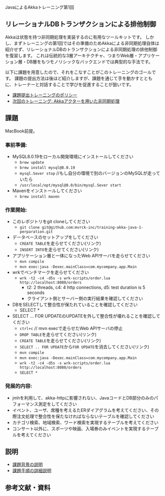 JavaによるAkkaトレーニング第1回 

## リレーショナルDBトランザクションによる排他制御

Akkaは状態を持つ非同期処理を実装するのに有用なツールキットです。
しかし、まずトレーニングの第1回ではその準備のためAkkaによる非同期処理自体は紹介せず、リレーショナルDBのトランザクションによる非同期処理の排他制御を復習します。
これは伝統的な3層アーキテクチャ、つまりWeb層・アプリケーション層・DB層をもつモノリシックなバックエンドでは典型的な手法です。

以下に課題を用意したので、それをこなすことがこのトレーニングのゴールです。
課題の提出方法は後ほど紹介しますが、課題を通じて手を動かすとともに、トレーナーと対話することで学びを促進することが狙いです。

- [課題提出トレーニングのポリシー](https://github.com/mvrck-inc/policies)
- [次回のトレーニング: Akkaアクターを用いた非同期処理](https://github.com/mvrck-inc/training-akka-java-2-actor)

## 課題

MacBook前提。

### 事前準備:

- MySQL8.0.19をローカル開発環境にインストールしてください
  - `brew update`
  - `brew install mysql@8.0.19`
  - `mysql.Sever stop` //もし自分の環境で別のバージョンのMySQLが走っていたら
  - `/usr/local/opt/mysql@8.0/bin/mysql.Sever start`
- Mavenをインストールしてください
  - `brew install maven`

### 作業開始:

- このレポジトリをgit cloneしてください
  - `git clone git@github.com:mvrck-inc/training-akka-java-1-perparation.git`
- データベースのセットアップをしてください
  - `CREATE TABLE`を走らせてください(リンク)
  - `INSERT INTO`を走らせてください(リンク)
- アプリケーション層と一体になったWeb APIサーバを走らせてください
  - `mvn compile`
  - `mvn exec:java -Dexec.mainClass=com.mycompany.app.Main`
- wrkでベンチマークを走らせてください
  - `wrk -t2 -c4 -d5s -s wrk-scripts/order.lua http://localhost:8080/orders`
    - t2: 2 threads, c4: 4 http connections, d5: test duration is 5 seconds
    - クライアント側とサーバー側の実行結果を確認してください
- DBをSELECTして整合性が保たれていることを確認してください
  - SELECT *
- SELECT … FOR UPDATEのUPDATEを外して整合性が壊れることを確認してください
  - `ctrl+c` // mvn execで走らせたWeb APIサーバの停止
  - `DROP TABLE`を走らせてください(リンク)
  - `CREATE TABLE`を走らせてください(リンク)
  - `SELECT .. FOR UPDATE`から`FOR UPDATE`を消去してください(リンク)
  - `mvn compile`
  - `mvn exec:java -Dexec.mainClass=com.mycompany.app.Main`
  - `wrk -t2 -c4 -d5s -s wrk-scripts/order.lua http://localhost:8080/orders`
  - `SELECT *`

### 発展的内容:

- jmhを利用して、akka-httpに影響されない、JavaコードとDB部分のみのパフォーマンス測定をしてください
- イベント、ユーザ、席種を考えるたERダイアグラムを考えてください、その際注文処理で整合性を保たなければならないテーブルを確認してください
- カテゴリ検索、地域検索、ワード検索を実現するテーブルを考えてください
- コンサート以外に、スポーツや映画、入場券のみイベントを実現するテーブルを考えてください

## 説明

- [課題背景の説明](./DESCRIPTION.md)
- [課題手順の詳細説明](./INSTRUCTION.md)

## 参考文献・資料